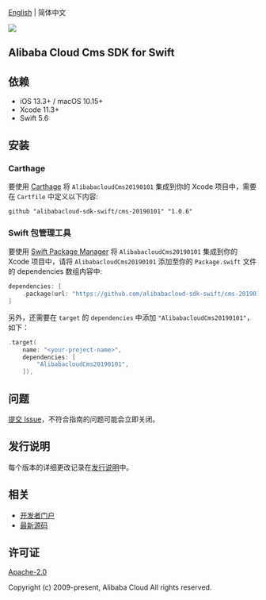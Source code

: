 [English](README.md) | 简体中文

![](https://aliyunsdk-pages.alicdn.com/icons/AlibabaCloud.svg)

## Alibaba Cloud Cms SDK for Swift

## 依赖

- iOS 13.3+ / macOS 10.15+
- Xcode 11.3+
- Swift 5.6

## 安装

### Carthage

要使用 [Carthage](https://github.com/Carthage/Carthage) 将 `AlibabacloudCms20190101` 集成到你的 Xcode 项目中，需要在 `Cartfile` 中定义以下内容:

```ogdl
github "alibabacloud-sdk-swift/cms-20190101" "1.0.6"
```

### Swift 包管理工具

要使用 [Swift Package Manager](https://swift.org/package-manager/) 将 `AlibabacloudCms20190101` 集成到你的 Xcode 项目中，请将 `AlibabacloudCms20190101` 添加至你的 `Package.swift` 文件的 dependencies 数组内容中:

```swift
dependencies: [
    .package(url: "https://github.com/alibabacloud-sdk-swift/cms-20190101.git", from: "1.0.6")
]
```

另外，还需要在 `target` 的 `dependencies` 中添加 `"AlibabacloudCms20190101"`，如下：

```swift
.target(
    name: "<your-project-name>",
    dependencies: [
        "AlibabacloudCms20190101",
    ]),
```

## 问题

[提交 Issue](https://github.com/alibabacloud-sdk-swift/cms-20190101/issues/new)，不符合指南的问题可能会立即关闭。

## 发行说明

每个版本的详细更改记录在[发行说明](./ChangeLog.txt)中。

## 相关

* [开发者门户](https://next.api.aliyun.com/home)
* [最新源码](https://github.com/alibabacloud-sdk-swift/cms-20190101)

## 许可证

[Apache-2.0](http://www.apache.org/licenses/LICENSE-2.0)

Copyright (c) 2009-present, Alibaba Cloud All rights reserved.
